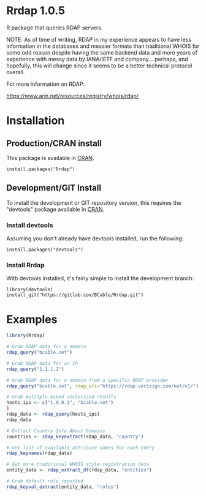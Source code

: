 Rrdap 1.0.5
===========

R package that queries RDAP servers.

NOTE: As of time of writing, RDAP in my experience appears to have less information in the databases and messier formats than traditional WHOIS for some odd reason despite having the same backend data and more years of experience with messy data by IANA/IETF and company... perhaps, and hopefully, this will change since it seems to be a better technical protocol overall.

For more information on RDAP:

https://www.arin.net/resources/registry/whois/rdap/

# Installation #

## Production/CRAN install ##

This package is available in [CRAN](https://bcable.net/x/Rrdap/CRAN).

```
install.packages("Rrdap")
```

## Development/GIT Install ##

To install the development or GIT repository version, this requires the "devtools" package available in [CRAN](https://cran.r-project.org/package=devtools).

### Install devtools ###

Assuming you don't already have devtools installed, run the following:

```
install.packages("devtools")
```

### Install Rrdap ###

With devtools installed, it's fairly simple to install the development branch:

```
library(devtools)
install_git("https://gitlab.com/BCable/Rrdap.git")
```

# Examples #

```r
library(Rrdap)

# Grab RDAP data for a domain
rdap_query("bcable.net")

# Grab RDAP data for an IP
rdap_query("1.1.1.1")

# Grab RDAP data for a domain from a specific RDAP provider
rdap_query("bcable.net", rdap_uri="https://rdap.verisign.com/net/v1/")

# Grab multiple mixed vectorized results
hosts_ips <- c("1.0.0.1", "bcable.net")
)
rdap_data <- rdap_query(hosts_ips)
rdap_data

# Extract Country Info About Domains
countries <- rdap_keyextract(rdap_data, "country")

# Get list of available attribute names for each entry
rdap_keynames(rdap_data)

# Get more traditional WHOIS style registration data
entity_data <- rdap_extract_df(rdap_data, "entities")

# Grab default role reported
rdap_keyval_extract(entity_data, "roles")
```
